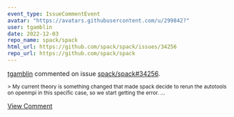 ```yaml
---
event_type: IssueCommentEvent
avatar: "https://avatars.githubusercontent.com/u/299842?"
user: tgamblin
date: 2022-12-03
repo_name: spack/spack
html_url: https://github.com/spack/spack/issues/34256
repo_url: https://github.com/spack/spack
---
```


<a href='https://github.com/tgamblin' target='_blank'>tgamblin</a> commented on issue <a href='https://github.com/spack/spack/issues/34256' target='_blank'>spack/spack#34256</a>.

<small>> My current theory is something changed that made spack decide to rerun the autotools on openmpi in this specific case, so we start getting the error....</small>

<a href='https://github.com/spack/spack/issues/34256' target='_blank'>View Comment</a>